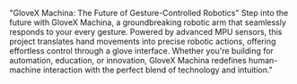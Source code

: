 "GloveX Machina: The Future of Gesture-Controlled Robotics"
Step into the future with GloveX Machina, a groundbreaking robotic arm that seamlessly responds to your every gesture. Powered by advanced MPU sensors, this project translates hand movements into precise robotic actions, offering effortless control through a glove interface. Whether you're building for automation, education, or innovation, GloveX Machina redefines human-machine interaction with the perfect blend of technology and intuition."
